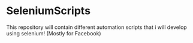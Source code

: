 # SeleniumScripts
This repository will contain  different automation scripts that i will develop using selenium! (Mostly for Facebook)
